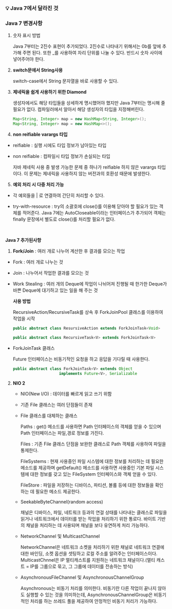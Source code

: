 ### 💡 **Java 7에서 달라진 것**

### Java 7 변경사항

1. 숫자 표시 방법

    Java 7부터는 2진수 표현이 추가되었다. 2진수로 나타내기 위해서는 0b를 앞에 추가해 주면 된다. 또한 _를 사용하여 자리 단위를 나눌 수 있다. 반드시 숫자 사이에 넣어주어야 한다.

2. **switch문에서 String사용**

    switch-case에서 String 문자열을 바로 사용할 수 있다.

3. **제네릭을 쉽게 사용하기 위한 Diamond**

    생성자에서도 해당 타입들을 상세하게 명시했어야 했지만 Java 7부터는 명시해 줄 필요가 없다. 컴파일러에서 알아서 해당 생성자의 타입을 지정해버린다.

    ```java
    Map<String, Integer> map = new HashMap<String, Integer>();
    Map<String, Integer> map = new HashMap<>();
    ```

4. **non reifiable varargs 타입**

  - reifiable : 실행 시에도 타입 정보가 남아있는 타입
  - non reifiable : 컴파일시 타입 정보가 손실되는 타입

    자바 제네릭 사용 중 발생 가능한 문제 중 하나가 reifiable 하지 않은 varargs 타입이다. 이 문제는 제네릭을 사용하지 않는 버전과의 호환성 때문에 발생한다.

5. **예외 처리 시 다중 처리 가능**

  - 각 예외들을 | 로 연결하여 간단히 처리할 수 있다.

  - try-with-resource : try의 소괄호에 close()를 이용해 닫아야 할 필요가 있는 객체를 적어준다. Java 7에는 AutoCloseable이라는 인터페이스가 추가되어 객체는 finally 문장에서 별도로 close()를 처리할 필요가 없다.

<br>


**Java 7 추가된사항**

1. **Fork/Join** : 여러 개로 나누어 계산한 후 결과를 모으는 작업

  - Fork : 여러 개로 나누는 것
  - Join : 나누어서 작업한 결과를 모으는 것
  - Work Stealing : 여러 개의 Deque에 작업이 나뉘어져 진행될 때 한가한 Deque가 바쁜 Deque에 대기하고 있는 일을 해 주는 것

    **사용 방법**

    RecursiveAction/RecursiveTask를 상속 후 ForkJoinPool 클래스를 이용하여 작업을 시작

    ```java
    public abstract class ResursiveAction extends ForkJoinTask<Void>
    ```
    ```java
    public abstract class RecursiveTask<V> extends ForkJoinTask<V>
    ```

  - ForkJoinTask 클래스

    Future 인터페이스는 비동기적인 요청을 하고 응답을 기다릴 때 사용한다.

    ```java
    public abstract class ForkJoinTask<V> extends Object 
                        implements Future<V>, Serializable
    ```

2. **NIO 2**

    - NIO(New I/O) : 데이터를 빠르게 읽고 쓰기 위함
    - 기존 File 클래스는 여러 단점들이 존재

    - File 클래스를 대체하는 클래스

      Paths : get() 메소드를 사용하면 Path 인터페이스의 객체를 얻을 수 있으며 Path 인터페이스는 파일,경로 정보를 가진다.

      Files : 기존 File 클래스 단점을 보완한 클래스로 Path 객체를 사용하여 파일을 통제한다.

      FileSystems : 현재 사용중인 파일 시스템에 대한 정보를 처리하는 데 필요한 메소드를 제공하며 getDefault() 메소드를 사용하면 사용중인 기본 파일 시스템에 대한 정보를 갖고 있는 FileSystem 인터페이스와 객체 얻을 수 있다.

      FileStore : 파일을 저장하는 디바이스, 파티션, 볼륨 등에 대한 정보들을 확인하는 데 필요한 메소드 제공한다.

    - SeekableByteChannel(random access)

      채널은 디바이스, 파일, 네트워크 등과의 연걸 상태를 나타내는 클래스로 파일을 읽거나 네트워크에서 데이터를 받는 작업을 처리하기 위한 통로다. 바이트 기반의 채널을 처리하는 데 사용되며 채널을 보다 유연하게 처리 가능하다.

    - NetworkChannel 및 MulticastChannel

      NetworkChannel은 네트워크 소켓을 처리하기 위한 채널로 네트워크 연결에 대한 바인딩, 소켓 옵션을 셋팅하고 로컬 주소를 알려주는 인터페이스이다. MulticastChnnel은 IP 멀티캐스트를 지원하는 네트워크 채널이다.(멀티 캐스트 = IP를 그룹으로 묶고, 그 그룹에 데이터를 전송하는 방식)

    - AsynchronousFileChannel 및 AsynchronousChannelGroup

      Asynchronous는 비동기 처리를 의미한다. 비동기란 다른 작업이 끝나지 않아도 실행할 수 있는 것을 의미하는데, AsynchronousChannelGroup은 비동기적인 처리를 하는 쓰레드 풀을 제공하여 안정적인 비동기 처리가 가능하다.
